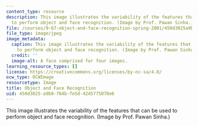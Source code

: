 ```yaml
---
content_type: resource
description: This image illustrates the variability of the features that can be used
  to perform object and face recognition. (Image by Prof. Pawan Sinha.)
file: /courses/9-67-object-and-face-recognition-spring-2001/450d3025a9b8764bfe5d4245775078e6_9-67s01.jpg
file_type: image/jpeg
image_metadata:
  caption: This image illustrates the variability of the features that can be used
    to perform object and face recognition. (Image by Prof. Pawan Sinha.)
  credit: ''
  image-alt: A face comprised for four images.
learning_resource_types: []
license: https://creativecommons.org/licenses/by-nc-sa/4.0/
ocw_type: OCWImage
resourcetype: Image
title: Object and Face Recognition
uid: 450d3025-a9b8-764b-fe5d-4245775078e6
---
```

This image illustrates the variability of the features that can be used to perform object and face recognition. (Image by Prof. Pawan Sinha.)